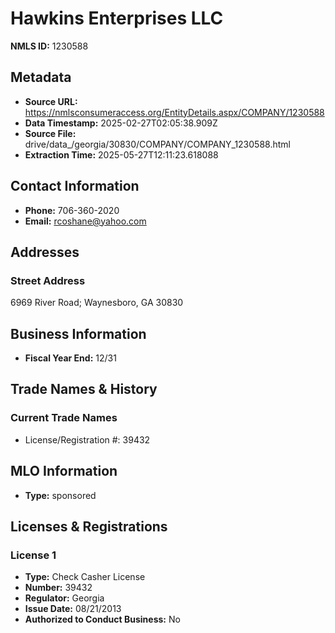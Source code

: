# Hawkins Enterprises LLC

**NMLS ID:** 1230588

## Metadata
- **Source URL:** https://nmlsconsumeraccess.org/EntityDetails.aspx/COMPANY/1230588
- **Data Timestamp:** 2025-02-27T02:05:38.909Z
- **Source File:** drive/data_/georgia/30830/COMPANY/COMPANY_1230588.html
- **Extraction Time:** 2025-05-27T12:11:23.618088

## Contact Information
- **Phone:** 706-360-2020
- **Email:** rcoshane@yahoo.com

## Addresses
### Street Address
6969 River Road; Waynesboro, GA 30830

## Business Information
- **Fiscal Year End:** 12/31

## Trade Names & History
### Current Trade Names
- License/Registration #: 39432

## MLO Information
- **Type:** sponsored

## Licenses & Registrations

### License 1
- **Type:** Check Casher License
- **Number:** 39432
- **Regulator:** Georgia
- **Issue Date:** 08/21/2013
- **Authorized to Conduct Business:** No
